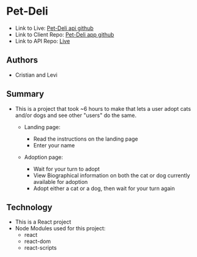 # Pet-Deli
+ Link to Live: [Pet-Deli api github](https://github.com/thinkful-ei-cheetah/cristian-levi-petful-server)
+ Link to Client Repo: [Pet-Deli app github](https://github.com/thinkful-ei-cheetah/cristian-levi-petful-client)
+ Link to API Repo: [Live](https://pet-deli.levipaulk.now.sh/adopt)

## Authors 
+ Cristian and Levi

## Summary

+ This is a project that took ~6 hours to make that lets a user adopt cats and/or dogs and see other "users" do the same.

  + Landing page:
    + Read the instructions on the landing page
    + Enter your name

  + Adoption page:
    + Wait for your turn to adopt
    + View Biographical information on both the cat or dog currently available for adoption
    + Adopt either a cat or a dog, then wait for your turn again

## Technology
+ This is a React project
+ Node Modules used for this project:
  + react
  + react-dom
  + react-scripts